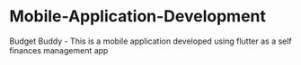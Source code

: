 # Mobile-Application-Development
Budget Buddy - This is a mobile application developed using flutter as a self finances management app
